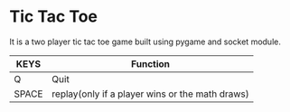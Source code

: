 # Tic Tac Toe
It is a two player tic tac toe game built using pygame and socket module.

KEYS | Function
-----|--------
Q | Quit
SPACE | replay(only if a player wins or the math draws)
